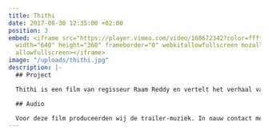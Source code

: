 ```yaml
---
title: Thithi
date: 2017-08-30 12:35:00 +02:00
position: 3
embed: <iframe src="https://player.vimeo.com/video/168672342?color=ffffff&title=0&byline=0&portrait=0"
  width="640" height="360" frameborder="0" webkitallowfullscreen mozallowfullscreen
  allowfullscreen></iframe>
image: "/uploads/thithi.jpg"
description: |-
  ## Project

  Thithi is een film van regisseur Raam Reddy en vertelt het verhaal van hoe drie generaties in een dorp in Zuid-India reageren op de dood van hun grootvader, de 101-jarige Century Gowda. De film werd positief ontvangen en heeft sinds zijn release op verschillende internationale filmfestivals prijzen gewonnen. Bekijk <a href="https://www.netflix.com/title/80107370" target="_blank">de volledige film</a> op Netflix.

  ## Audio

  Voor deze film produceerden wij de trailer-muziek. In nauw contact met de regisseur componeerden we een soundtrack die zo goed mogelijk aansluit bij de karakters en sfeer van de film. Hierbij maakten we onder andere gebruik van opnames van lokale musici uit Nodekoppalu, het dorp waarin het verhaal zich afspeelt.
---
```


